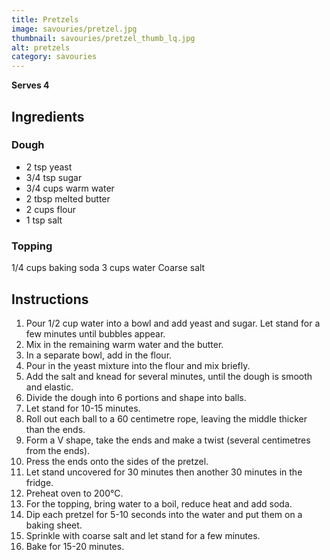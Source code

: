 ```yaml
---
title: Pretzels
image: savouries/pretzel.jpg
thumbnail: savouries/pretzel_thumb_lq.jpg
alt: pretzels
category: savouries
---
```


**Serves 4**

## Ingredients

### Dough

- 2 tsp yeast
- 3/4 tsp sugar
- 3/4 cups warm water
- 2 tbsp melted butter
- 2 cups flour
- 1 tsp salt

### Topping

1/4 cups baking soda
3 cups water
Coarse salt

## Instructions

1. Pour 1/2 cup water into a bowl and add yeast and sugar. Let stand for a few minutes until bubbles appear.
1. Mix in the remaining warm water and the butter.
1. In a separate bowl, add in the flour.
1. Pour in the yeast mixture into the flour and mix briefly.
1. Add the salt and knead for several minutes, until the dough is smooth and elastic.
1. Divide the dough into 6 portions and shape into balls.
1. Let stand for 10-15 minutes.
1. Roll out each ball to a 60 centimetre rope, leaving the middle thicker than the ends.
1. Form a V shape, take the ends and make a twist (several centimetres from the ends).
1. Press the ends onto the sides of the pretzel.
1. Let stand uncovered for 30 minutes then another 30 minutes in the fridge.
1. Preheat oven to 200°C.
1. For the topping, bring water to a boil, reduce heat and add soda.
1. Dip each pretzel for 5-10 seconds into the water and put them on a baking sheet.
1. Sprinkle with coarse salt and let stand for a few minutes.
1. Bake for 15-20 minutes.
